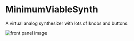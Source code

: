 # MinimumViableSynth

A virtual analog synthesizer with lots of knobs and buttons.

![front panel image](image/Synth_Panel.png)
